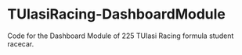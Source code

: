 # TUIasiRacing-DashboardModule
Code for the Dashboard Module of 225 TUIasi Racing formula student racecar.
